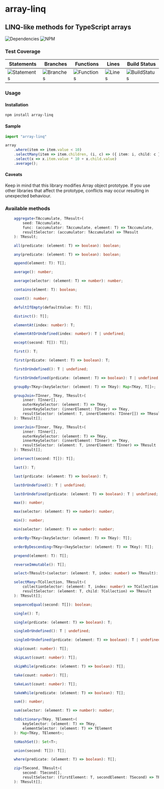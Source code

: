 # array-linq

## LINQ-like methods for TypeScript arrays

![Dependencies](https://img.shields.io/badge/dependencies-0-blue) ![NPM](https://img.shields.io/npm/l/array-linq?color=blue)

### Test Coverage ###

| Statements                                    | Branches                                  | Functions                                   | Lines                               | Build Status                                    |
| --------------------------------------------- | ----------------------------------------- | ------------------------------------------- | ----------------------------------- | ----------------------------------------------- |
| ![Statements](#statements# "Make me better!") | ![Branches](#branches# "Make me better!") | ![Functions](#functions# "Make me better!") | ![Lines](#lines# "Make me better!") | ![BuildStatus](#buildstatus# "Building Status") |

### Usage ###

#### Installation ####

```sh
npm install array-linq
```

#### Sample ####

```ts
import "array-linq"
```

```ts
array
    .where(item => item.value < 10)
    .selectMany(item => item.children, (i, c) => ({ item: i, child: c }))
    .select(x => x.item.value * 10 + x.child.value)
    .average();
```
#### Caveats ####

Keep in mind that this library modifies Array object prototype. If you use other libraries that affect the prototype, conflicts may occur resulting in unexpected behaviour.

### Available methods ###

```ts
    aggregate<TAccumulate, TResult>(
        seed: TAccumulate,
        func: (accumulator: TAccumulate, element: T) => TAccumulate,
        resultSelector: (accumulator: TAccumulate) => TResult
    ): TResult;
```
```ts
    all(predicate: (element: T) => boolean): boolean;
```
```ts
    any(predicate: (element: T) => boolean): boolean;
```
```ts
    append(element: T): T[];
```
```ts
    average(): number;
```
```ts
    average(selector: (element: T) => number): number;
```
```ts
    contains(elment: T): boolean;
```
```ts
    count(): number;
```
```ts
    defultIfEmpty(defaultValue: T): T[];
```
```ts
    distinct(): T[];
```
```ts
    elementAt(index: number): T;
```
```ts
    elementAtOrUndefined(index: number): T | undefined;
```
```ts
    except(second: T[]): T[];
```
```ts
    first(): T;
```
```ts
    first(prdicate: (element: T) => boolean): T;
```
```ts
    firstOrUndefined(): T | undefined;
```
```ts
    firstOrUndefined(prdicate: (element: T) => boolean): T | undefined;
```
```ts
    groupBy<TKey>(keySelector: (element: T) => TKey): Map<TKey, T[]>;
```
```ts
    groupJoin<TInner, TKey, TResult>(
        inner: TInner[],
        outerKeySelector: (element: T) => TKey,
        innerKeySelector: (innerElement: TInner) => TKey,
        resultSelector: (element: T, innerElements: TInner[]) => TResult
    ): TResult[];
```
```ts
    innerJoin<TInner, TKey, TResult>(
        inner: TInner[],
        outerKeySelector: (element: T) => TKey,
        innerKeySelector: (innerElement: TInner) => TKey,
        resultSelector: (element: T, innerElement: TInner) => TResult
    ): TResult[];
```
```ts
    intersect(second: T[]): T[];
```
```ts
    last(): T;
```
```ts
    last(prdicate: (element: T) => boolean): T;
```
```ts
    lastOrUndefined(): T | undefined;
```
```ts
    lastOrUndefined(prdicate: (element: T) => boolean): T | undefined;
```
```ts
    max(): number;
```
```ts
    max(selector: (element: T) => number): number;
```
```ts
    min(): number;
```
```ts
    min(selector: (element: T) => number): number;
```
```ts
    orderBy<TKey>(keySelector: (element: T) => TKey): T[];
```
```ts
    orderByDescending<TKey>(keySelector: (element: T) => TKey): T[];
```
```ts
    prepend(element: T): T[];
```
```ts
    reverseImmutable(): T[];
```
```ts
    select<TResult>(selector: (element: T, index: number) => TResult): TResult[];
```
```ts
    selectMany<TCollection, TResult>(
        collectionSelector: (element: T, index: number) => TCollection[],
        resultSelector: (element: T, child: TCollection) => TResult
    ): TResult[];
```
```ts
    sequenceEqual(second: T[]): boolean;
```
```ts
    single(): T;
```
```ts
    single(prdicate: (element: T) => boolean): T;
```
```ts
    singleOrUndefined(): T | undefined;
```
```ts
    singleOrUndefined(prdicate: (element: T) => boolean): T | undefined;
```
```ts
    skip(count: number): T[];
```
```ts
    skipLast(count: number): T[];
```
```ts
    skipWhile(predicate: (element: T) => boolean): T[];
```
```ts
    take(count: number): T[];
```
```ts
    takeLast(count: number): T[];
```
```ts
    takeWhile(predicate: (element: T) => boolean): T[];
```
```ts
    sum(): number;
```
```ts
    sum(selector: (element: T) => number): number;
```
```ts
    toDictionary<TKey, TElement>(
        keySelector: (element: T) => TKey,
        elementSelector: (element: T) => TElement
    ): Map<TKey, TElement>;
```
```ts
    toHashSet(): Set<T>;
```
```ts
    union(second: T[]): T[];
```
```ts
    where(predicate: (element: T) => boolean): T[];
```
```ts
    zip<TSecond, TResult>(
        second: TSecond[],
        resultSelector: (firstElement: T, secondElement: TSecond) => TResult
    ): TResult[];
```
